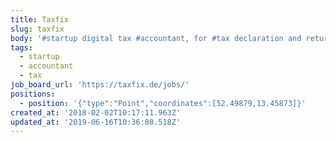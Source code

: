 ```yaml
---
title: Taxfix
slug: taxfix
body: '#startup digital tax #accountant, for #tax declaration and returns'
tags:
  - startup
  - accountant
  - tax
job_board_url: 'https://taxfix.de/jobs/'
positions:
  - position: '{"type":"Point","coordinates":[52.49879,13.45873]}'
created_at: '2018-02-02T10:17:11.963Z'
updated_at: '2019-06-16T10:36:08.518Z'
---
```


